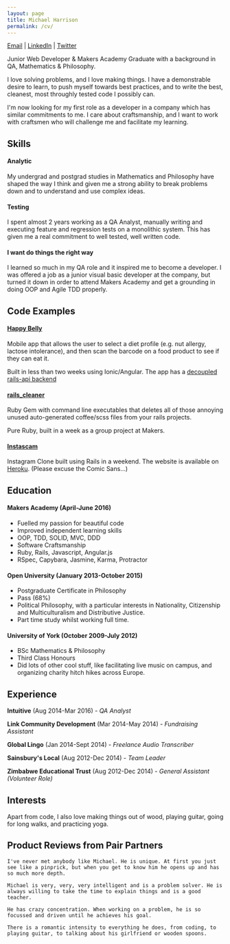 ```yaml
---
layout: page
title: Michael Harrison
permalink: /cv/
---
```


[Email](mailto:harrim91@hotmail.co.uk) | [LinkedIn](https://uk.linkedin.com/in/mharrison3) | [Twitter](http://www.twitter.com/mikeh91)

Junior Web Developer & Makers Academy Graduate with a background in QA, Mathematics & Philosophy.

I love solving problems, and I love making things. I have a demonstrable desire to learn, to push myself towards best practices, and to write the best, cleanest, most throughly tested code I possibly can.

I'm now looking for my first role as a developer in a company which has similar commitments to me. I care about craftsmanship, and I want to work with craftsmen who will challenge me and facilitate my learning.

Skills
---

#### Analytic
My undergrad and postgrad studies in Mathematics and Philosophy have shaped the way I think and given me a strong ability to break problems down and to understand and use complex ideas. 

#### Testing
I spent almost 2 years working as a QA Analyst, manually writing and executing feature and regression tests on a monolithic system. This has given me a real commitment to well tested, well written code.

#### I want do things the right way
I learned so much in my QA role and it inspired me to become a developer. I was offered a job as a junior visual basic developer at the company, but turned it down in order to attend Makers Academy and get a grounding in doing OOP and Agile TDD properly.


Code Examples
---

#### [Happy Belly](http://www.github.com/harrim91/allergy_scanner_frontend)
Mobile app that allows the user to select a diet profile (e.g. nut allergy, lactose intolerance), and then scan the barcode on a food product to see if they can eat it.

Built in less than two weeks using Ionic/Angular. The app has a [decoupled rails-api backend](http://www.github.com/harrim91/allergy_scanner_backend)

#### [rails_cleaner](http://www.github.com/harrim91/rails_cleaner)
Ruby Gem with command line executables that deletes all of those annoying unused auto-generated coffee/scss files from your rails projects.

Pure Ruby, built in a week as a group project at Makers.

#### [Instascam](http://www.github.com/harrim91/instagram_challenge)
Instagram Clone built using Rails in a weekend. The website is available on [Heroku](https://limitless-cliffs-63599.herokuapp.com/). (Please excuse the Comic Sans...)

Education
---

#### Makers Academy (April-June 2016)

- Fuelled my passion for beautiful code
- Improved independent learning skills
- OOP, TDD, SOLID, MVC, DDD
- Software Craftsmanship
- Ruby, Rails, Javascript, Angular.js
- RSpec, Capybara, Jasmine, Karma, Protractor

#### Open University (January 2013-October 2015)

- Postgraduate Certificate in Philosophy
- Pass (68%)
- Political Philosophy, with a particular interests in Nationality, Citizenship and Multiculturalism and Distributive Justice.
- Part time study whilst working full time.

#### University of York (October 2009-July 2012)

- BSc Mathematics & Philosophy
- Third Class Honours
- Did lots of other cool stuff, like facilitating live music on campus, and organizing charity hitch hikes across Europe.

## Experience

**Intuitive** (Aug 2014-Mar 2016) - *QA Analyst*

**Link Community Development** (Mar 2014-May 2014) - *Fundraising Assistant*

**Global Lingo** (Jan 2014-Sept 2014) - *Freelance Audio Transcriber*

**Sainsbury's Local** (Aug 2012-Dec 2014) - *Team Leader*

**Zimbabwe Educational Trust** (Aug 2012-Dec 2014) - *General Assistant (Volunteer Role)*

## Interests

Apart from code, I also love making things out of wood, playing guitar, going for long walks, and practicing yoga.

## Product Reviews from Pair Partners

`I've never met anybody like Michael. He is unique. At first you just see like a pinprick, but when you get to know him he opens up and has so much more depth.`

`Michael is very, very, very intelligent and is a problem solver. He is always willing to take the time to explain things and is a good teacher.`

`He has crazy concentration. When working on a problem, he is so focussed and driven until he achieves his goal.`

`There is a romantic intensity to everything he does, from coding, to playing guitar, to talking about his girlfriend or wooden spoons.`
